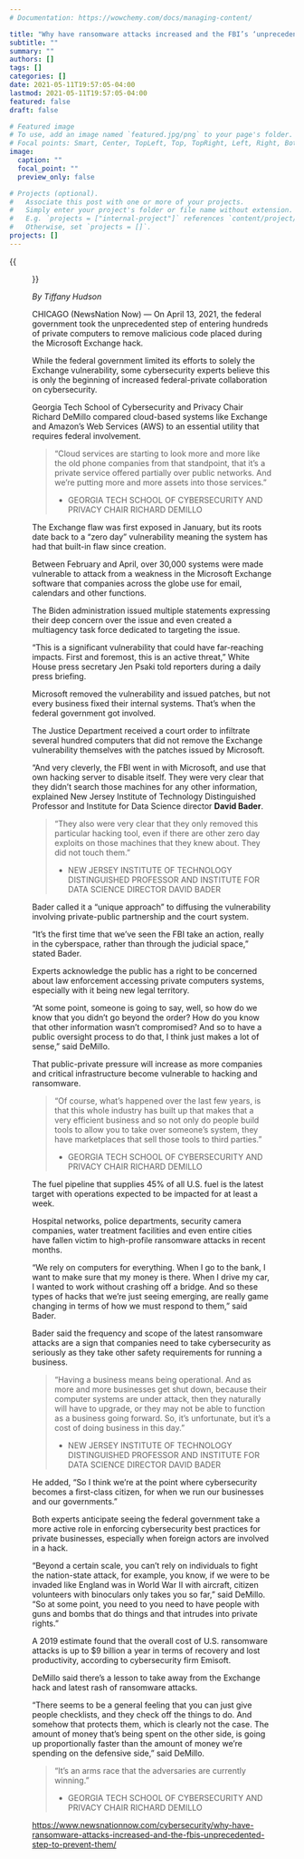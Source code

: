```yaml
---
# Documentation: https://wowchemy.com/docs/managing-content/

title: "Why have ransomware attacks increased and the FBI’s ‘unprecedented’ step to prevent them"
subtitle: ""
summary: ""
authors: []
tags: []
categories: []
date: 2021-05-11T19:57:05-04:00
lastmod: 2021-05-11T19:57:05-04:00
featured: false
draft: false

# Featured image
# To use, add an image named `featured.jpg/png` to your page's folder.
# Focal points: Smart, Center, TopLeft, Top, TopRight, Left, Right, BottomLeft, Bottom, BottomRight.
image:
  caption: ""
  focal_point: ""
  preview_only: false

# Projects (optional).
#   Associate this post with one or more of your projects.
#   Simply enter your project's folder or file name without extension.
#   E.g. `projects = ["internal-project"]` references `content/project/deep-learning/index.md`.
#   Otherwise, set `projects = []`.
projects: []
---
```


{{<figure src="GettyImages-802363994.jpg" caption="A laptop displays a message after being infected by a ransomware as part of a worldwide cyberattack on June 27, 2017 in Geldrop. – The unprecedented global ransomware cyberattack has hit more than 200,000 victims in more than 150 countries, Europol executive director Rob Wainwright said May 14, 2017. Britain’s state-run National Health Service was affected by the attack. (Photo by Rob Engelaar / ANP / AFP) / Netherlands OUT (Photo by ROB ENGELAAR/ANP/AFP via Getty Images)">}}

*By Tiffany Hudson*

CHICAGO (NewsNation Now) — On April 13, 2021, the federal government took the unprecedented step of entering hundreds of private computers to remove malicious code placed during the Microsoft Exchange hack.

While the federal government limited its efforts to solely the Exchange vulnerability, some cybersecurity experts believe this is only the beginning of increased federal-private collaboration on cybersecurity.

Georgia Tech School of Cybersecurity and Privacy Chair Richard DeMillo compared cloud-based systems like Exchange and Amazon’s Web Services (AWS) to an essential utility that requires federal involvement.

> “Cloud services are starting to look more and more like the old phone companies from that standpoint, that it’s a private service offered partially over public networks. And we’re putting more and more assets into those services.”
> 
> - GEORGIA TECH SCHOOL OF CYBERSECURITY AND PRIVACY CHAIR RICHARD DEMILLO

The Exchange flaw was first exposed in January, but its roots date back to a “zero day” vulnerability meaning the system has had that built-in flaw since creation.

Between February and April, over 30,000 systems were made vulnerable to attack from a weakness in the Microsoft Exchange software that companies across the globe use for email, calendars and other functions.

The Biden administration issued multiple statements expressing their deep concern over the issue and even created a multiagency task force dedicated to targeting the issue.

“This is a significant vulnerability that could have far-reaching impacts. First and foremost, this is an active threat,” White House press secretary Jen Psaki told reporters during a daily press briefing. 

Microsoft removed the vulnerability and issued patches, but not every business fixed their internal systems. That’s when the federal government got involved.

The Justice Department received a court order to infiltrate several hundred computers that did not remove the Exchange vulnerability themselves with the patches issued by Microsoft.

“And very cleverly, the FBI went in with Microsoft, and use that own hacking server to disable itself. They were very clear that they didn’t search those machines for any other information, explained New Jersey Institute of Technology Distinguished Professor and Institute for Data Science director **David Bader**.

> “They also were very clear that they only removed this particular hacking tool, even if there are other zero day exploits on those machines that they knew about. They did not touch them.”
> 
> - NEW JERSEY INSTITUTE OF TECHNOLOGY DISTINGUISHED PROFESSOR AND INSTITUTE FOR DATA SCIENCE DIRECTOR DAVID BADER

Bader called it a “unique approach” to diffusing the vulnerability involving private-public partnership and the court system.

“It’s the first time that we’ve seen the FBI take an action, really in the cyberspace, rather than through the judicial space,” stated Bader.

Experts acknowledge the public has a right to be concerned about law enforcement accessing private computers systems, especially with it being new legal territory.

“At some point, someone is going to say, well, so how do we know that you didn’t go beyond the order? How do you know that other information wasn’t compromised? And so to have a public oversight process to do that, I think just makes a lot of sense,” said DeMillo.

That public-private pressure will increase as more companies and critical infrastructure become vulnerable to hacking and ransomware.

> “Of course, what’s happened over the last few years, is that this whole industry has built up that makes that a very efficient business and so not only do people build tools to allow you to take over someone’s system, they have marketplaces that sell those tools to third parties.”
> 
> - GEORGIA TECH SCHOOL OF CYBERSECURITY AND PRIVACY CHAIR RICHARD DEMILLO

The fuel pipeline that supplies 45% of all U.S. fuel is the latest target with operations expected to be impacted for at least a week.

Hospital networks, police departments, security camera companies, water treatment facilities and even entire cities have fallen victim to high-profile ransomware attacks in recent months.

“We rely on computers for everything. When I go to the bank, I want to make sure that my money is there. When I drive my car, I wanted to work without crashing off a bridge. And so these types of hacks that we’re just seeing emerging, are really game changing in terms of how we must respond to them,” said Bader.

Bader said the frequency and scope of the latest ransomware attacks are a sign that companies need to take cybersecurity as seriously as they take other safety requirements for running a business.

> “Having a business means being operational. And as more and more businesses get shut down, because their computer systems are under attack, then they naturally will have to upgrade, or they may not be able to function as a business going forward. So, it’s unfortunate, but it’s a cost of doing business in this day.”
> 
> - NEW JERSEY INSTITUTE OF TECHNOLOGY DISTINGUISHED PROFESSOR AND INSTITUTE FOR DATA SCIENCE DIRECTOR DAVID BADER

He added, “So I think we’re at the point where cybersecurity becomes a first-class citizen, for when we run our businesses and our governments.”

Both experts anticipate seeing the federal government take a more active role in enforcing cybersecurity best practices for private businesses, especially when foreign actors are involved in a hack.

“Beyond a certain scale, you can’t rely on individuals to fight the nation-state attack, for example, you know, if we were to be invaded like England was in World War II with aircraft, citizen volunteers with binoculars only takes you so far,” said DeMillo. “So at some point, you need to you need to have people with guns and bombs that do things and that intrudes into private rights.”

A 2019 estimate found that the overall cost of U.S. ransomware attacks is up to $9 billion a year in terms of recovery and lost productivity, according to cybersecurity firm Emisoft.

DeMillo said there’s a lesson to take away from the Exchange hack and latest rash of ransomware attacks.

“There seems to be a general feeling that you can just give people checklists, and they check off the things to do. And somehow that protects them, which is clearly not the case. The amount of money that’s being spent on the other side, is going up proportionally faster than the amount of money we’re spending on the defensive side,” said DeMillo.

> “It’s an arms race that the adversaries are currently winning.”
> 
> - GEORGIA TECH SCHOOL OF CYBERSECURITY AND PRIVACY CHAIR RICHARD DEMILLO

https://www.newsnationnow.com/cybersecurity/why-have-ransomware-attacks-increased-and-the-fbis-unprecedented-step-to-prevent-them/
